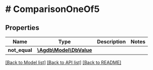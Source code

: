 # # ComparisonOneOf5

## Properties

Name | Type | Description | Notes
------------ | ------------- | ------------- | -------------
**not_equal** | [**\Agdb\Model\DbValue**](DbValue.md) |  |

[[Back to Model list]](../../README.md#models) [[Back to API list]](../../README.md#endpoints) [[Back to README]](../../README.md)
